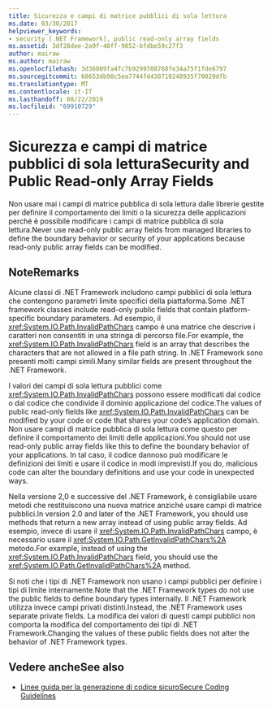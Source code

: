 ```yaml
---
title: Sicurezza e campi di matrice pubblici di sola lettura
ms.date: 03/30/2017
helpviewer_keywords:
- security [.NET Framework], public read-only array fields
ms.assetid: 3df28dee-2a9f-40ff-9852-bfdbe59c27f3
author: mairaw
ms.author: mairaw
ms.openlocfilehash: 3d36009fa4fc7b9299708768fe34a75f1fde6797
ms.sourcegitcommit: 68653db98c5ea7744fd438710248935f70020dfb
ms.translationtype: MT
ms.contentlocale: it-IT
ms.lasthandoff: 08/22/2019
ms.locfileid: "69910729"
---
```

# <a name="security-and-public-read-only-array-fields"></a><span data-ttu-id="8cc54-102">Sicurezza e campi di matrice pubblici di sola lettura</span><span class="sxs-lookup"><span data-stu-id="8cc54-102">Security and Public Read-only Array Fields</span></span>
<span data-ttu-id="8cc54-103">Non usare mai i campi di matrice pubblica di sola lettura dalle librerie gestite per definire il comportamento dei limiti o la sicurezza delle applicazioni perché è possibile modificare i campi di matrice pubblica di sola lettura.</span><span class="sxs-lookup"><span data-stu-id="8cc54-103">Never use read-only public array fields from managed libraries to define the boundary behavior or security of your applications because read-only public array fields can be modified.</span></span>  
  
## <a name="remarks"></a><span data-ttu-id="8cc54-104">Note</span><span class="sxs-lookup"><span data-stu-id="8cc54-104">Remarks</span></span>  
 <span data-ttu-id="8cc54-105">Alcune classi di .NET Framework includono campi pubblici di sola lettura che contengono parametri limite specifici della piattaforma.</span><span class="sxs-lookup"><span data-stu-id="8cc54-105">Some .NET framework classes include read-only public fields that contain platform-specific boundary parameters.</span></span>  <span data-ttu-id="8cc54-106">Ad esempio, il <xref:System.IO.Path.InvalidPathChars> campo è una matrice che descrive i caratteri non consentiti in una stringa di percorso file.</span><span class="sxs-lookup"><span data-stu-id="8cc54-106">For example, the <xref:System.IO.Path.InvalidPathChars> field is an array that describes the characters that are not allowed in a file path string.</span></span>  <span data-ttu-id="8cc54-107">In .NET Framework sono presenti molti campi simili.</span><span class="sxs-lookup"><span data-stu-id="8cc54-107">Many similar fields are present throughout the .NET Framework.</span></span>  
  
 <span data-ttu-id="8cc54-108">I valori dei campi di sola lettura pubblici come <xref:System.IO.Path.InvalidPathChars> possono essere modificati dal codice o dal codice che condivide il dominio applicazione del codice.</span><span class="sxs-lookup"><span data-stu-id="8cc54-108">The values of public read-only fields like <xref:System.IO.Path.InvalidPathChars> can be modified by your code or code that shares your code’s application domain.</span></span>  <span data-ttu-id="8cc54-109">Non usare campi di matrice pubblica di sola lettura come questo per definire il comportamento dei limiti delle applicazioni.</span><span class="sxs-lookup"><span data-stu-id="8cc54-109">You should not use read-only public array fields like this to define the boundary behavior of your applications.</span></span>  <span data-ttu-id="8cc54-110">In tal caso, il codice dannoso può modificare le definizioni dei limiti e usare il codice in modi imprevisti.</span><span class="sxs-lookup"><span data-stu-id="8cc54-110">If you do, malicious code can alter the boundary definitions and use your code in unexpected ways.</span></span>  
  
 <span data-ttu-id="8cc54-111">Nella versione 2,0 e successive del .NET Framework, è consigliabile usare metodi che restituiscono una nuova matrice anziché usare campi di matrice pubblici.</span><span class="sxs-lookup"><span data-stu-id="8cc54-111">In version 2.0 and later of the .NET Framework, you should use methods that return a new array instead of using public array fields.</span></span>  <span data-ttu-id="8cc54-112">Ad esempio, invece di usare il <xref:System.IO.Path.InvalidPathChars> campo, è necessario usare il <xref:System.IO.Path.GetInvalidPathChars%2A> metodo.</span><span class="sxs-lookup"><span data-stu-id="8cc54-112">For example, instead of using the <xref:System.IO.Path.InvalidPathChars> field, you should use the <xref:System.IO.Path.GetInvalidPathChars%2A> method.</span></span>  
  
 <span data-ttu-id="8cc54-113">Si noti che i tipi di .NET Framework non usano i campi pubblici per definire i tipi di limite internamente.</span><span class="sxs-lookup"><span data-stu-id="8cc54-113">Note that the .NET Framework types do not use the public fields to define boundary types internally.</span></span>  <span data-ttu-id="8cc54-114">Il .NET Framework utilizza invece campi privati distinti.</span><span class="sxs-lookup"><span data-stu-id="8cc54-114">Instead, the .NET Framework uses separate private fields.</span></span>  <span data-ttu-id="8cc54-115">La modifica dei valori di questi campi pubblici non comporta la modifica del comportamento dei tipi di .NET Framework.</span><span class="sxs-lookup"><span data-stu-id="8cc54-115">Changing the values of these public fields does not alter the behavior of .NET Framework types.</span></span>  
  
## <a name="see-also"></a><span data-ttu-id="8cc54-116">Vedere anche</span><span class="sxs-lookup"><span data-stu-id="8cc54-116">See also</span></span>

- [<span data-ttu-id="8cc54-117">Linee guida per la generazione di codice sicuro</span><span class="sxs-lookup"><span data-stu-id="8cc54-117">Secure Coding Guidelines</span></span>](../../standard/security/secure-coding-guidelines.md)
